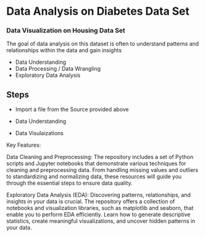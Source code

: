 # Data Analysis on Diabetes Data Set
### Data Visualization on Housing Data Set





The goal of data analysis on this dataset is often to understand patterns and relationships within the data and gain insights 


- Data Understanding
- Data Processing / Data Wrangling
- Exploratory Data Analysis

## Steps

- Import a file from the Source provided above
- Data Understanding

- Data Visulaizations


Key Features:

Data Cleaning and Preprocessing: The repository includes a set of Python scripts and Jupyter notebooks that demonstrate various techniques for cleaning and preprocessing data. From handling missing values and outliers to standardizing and normalizing data, these resources will guide you through the essential steps to ensure data quality.

Exploratory Data Analysis (EDA): Discovering patterns, relationships, and insights in your data is crucial. The repository offers a collection of notebooks and visualization libraries, such as matplotlib and seaborn, that enable you to perform EDA efficiently. Learn how to generate descriptive statistics, create meaningful visualizations, and uncover hidden patterns in your data.

